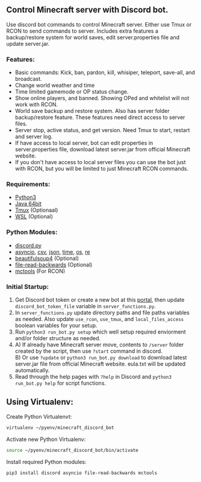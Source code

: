 ## Control Minecraft server with Discord bot.
Use discord bot commands to control Minecraft server. Either use Tmux or RCON to send commands to server. 
Includes extra features a backup/restore system for world saves, edit server.properties file and update server.jar.

### Features:
- Basic commands: Kick, ban, pardon, kill, whisiper, teleport, save-all, and broadcast.
- Change world weather and time
- Time limited gamemode or OP status change.
- Show online players, and banned. Showing OPed and whitelist will not work with RCON.
- World save backup and restore system. Also has server folder backup/restore feature. These features need direct access to server files.
- Server stop, active status, and get version. Need Tmux to start, restart and server log.
- If have access to local server, bot can edit properties in server.properties file, download latest server.jar from official Minecraft website.
- If you don't have access to local server files you can use the bot just with RCON, but you will be limited to just Minecraft RCON commands.


### Requirements:
- [Python3](https://www.python.org/)
- [Java 64bit](https://www.java.com/en/download/linux_manual.jsp)
- [Tmux](https://github.com/tmux/tmux/wiki) (Optionaal)
- [WSL](https://docs.microsoft.com/en-us/windows/wsl/install-win10) (Optional)

### Python Modules:
- [discord.py](https://github.com/Rapptz/discord.py)
- [asyncio](https://docs.python.org/3/library/asyncio.html), [csv](https://docs.python.org/3/library/csv.html), [json](https://docs.python.org/3/library/json.html), [time](https://docs.python.org/3/library/time.html), [os](https://docs.python.org/3/library/os.html), [re](https://docs.python.org/3/library/re.html)
- [beautifulsoup4](https://pypi.org/project/beautifulsoup4/) (Optional)
- [file-read-backwards](https://pypi.org/project/file-read-backwards/) (Optional)
- [mctools](https://pypi.org/project/mctools/) (For RCON)


### Initial Startup:
1. Get Discord bot token or create a new bot at this [portal](https://discord.com/developers/applications), then update `discord_bot_token_file` variable in `server_functions.py`.
2. In `server_functions.py` update directory paths and file paths variables as needed. Also update `use_rcon`, `use_tmux`, and `local_files_access` boolean variables for your setup.
3. Run `python3 run_bot.py setup` which well setup required enviorment and/or folder structure as needed.
4. A) If already have Minecraft server move, contents to `/server` folder created by the script, then use `?start` command in discord.\
B) Or use `?update` or `python3 run_bot.py download` to download latest server.jar file from official Minecraft website. eula.txt will be updated automatically.
5. Read through the help pages with `?help` in Discord and `python3 run_bot.py help` for script functions.

## Using Virtualenv:
Create Python Virtualenvt:
```bash
virtualenv ~/pyenv/minecraft_discord_bot
```
Activate new Python Virtualenv:
```bash
source ~/pyenv/minecraft_discord_bot/bin/activate
```
Install required Python modules:
```bash
pip3 install discord asyncio file-read-backwards mctools
```


